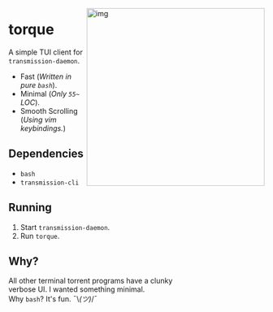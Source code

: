 <a href="https://asciinema.org/a/ErHbd5wb0fVucP10dwG4hm2N6" target="_blank"><img src="https://asciinema.org/a/ErHbd5wb0fVucP10dwG4hm2N6.png" alt="img" height="350px" align="right"/></a>

# torque

A simple TUI client for `transmission-daemon`.

- Fast (*Written in pure `bash`*).
- Minimal (*Only `55~` LOC*).
- Smooth Scrolling (*Using vim keybindings.*)


## Dependencies

- `bash`
- `transmission-cli`

## Running

1. Start `transmission-daemon`.
2. Run `torque`.

## Why?

All other terminal torrent programs have a clunky\
verbose UI. I wanted something minimal.\
Why `bash`? It's fun. ¯\\_(ツ)_/¯
